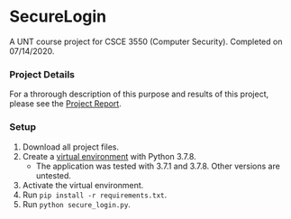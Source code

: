 # SecureLogin
A UNT course project for CSCE 3550 (Computer Security). Completed on 07/14/2020.

### Project Details
For a throrough description of this purpose and results of this project, please see the [Project Report](Project%20Report.pdf).

### Setup
1. Download all project files.
2. Create a [virtual environment](https://docs.python.org/3.7/library/venv.html) with Python 3.7.8.
   - The application was tested with 3.7.1 and 3.7.8. Other versions are untested.
3. Activate the virtual environment.
4. Run `pip install -r requirements.txt`.
5. Run `python secure_login.py`.
